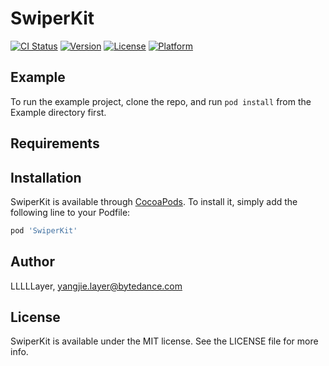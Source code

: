 # SwiperKit

[![CI Status](https://img.shields.io/travis/LLLLLayer/SwiperKit.svg?style=flat)](https://travis-ci.org/LLLLLayer/SwiperKit)
[![Version](https://img.shields.io/cocoapods/v/SwiperKit.svg?style=flat)](https://cocoapods.org/pods/SwiperKit)
[![License](https://img.shields.io/cocoapods/l/SwiperKit.svg?style=flat)](https://cocoapods.org/pods/SwiperKit)
[![Platform](https://img.shields.io/cocoapods/p/SwiperKit.svg?style=flat)](https://cocoapods.org/pods/SwiperKit)

## Example

To run the example project, clone the repo, and run `pod install` from the Example directory first.

## Requirements

## Installation

SwiperKit is available through [CocoaPods](https://cocoapods.org). To install
it, simply add the following line to your Podfile:

```ruby
pod 'SwiperKit'
```

## Author

LLLLLayer, yangjie.layer@bytedance.com

## License

SwiperKit is available under the MIT license. See the LICENSE file for more info.
